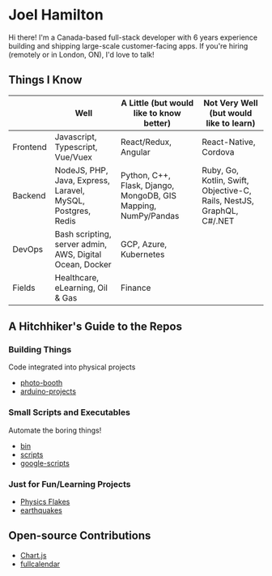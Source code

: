 # Joel Hamilton

Hi there! I'm a Canada-based full-stack developer with 6 years experience building and shipping large-scale customer-facing apps. If you're hiring (remotely or in London, ON), I'd love to talk!

## Things I Know
|          | Well                                                        | A Little (but would like to know better)         | Not Very Well (but would like to learn)                               |
|----------|-------------------------------------------------------------|--------------------------------------------------|-----------------------------------------------------------------------|
| Frontend | Javascript, Typescript, Vue/Vuex                            | React/Redux, Angular                             | React-Native, Cordova                                                 |
| Backend  | NodeJS, PHP, Java, Express, Laravel, MySQL, Postgres, Redis | Python, C++, Flask, Django, MongoDB, GIS Mapping, NumPy/Pandas | Ruby, Go, Kotlin, Swift, Objective-C, Rails, NestJS, GraphQL, C#/.NET |
| DevOps   | Bash scripting, server admin, AWS, Digital Ocean, Docker    | GCP, Azure, Kubernetes                           |                                                                       |
| Fields   | Healthcare, eLearning, Oil & Gas                            | Finance                                          |                                                                       |


## A Hitchhiker's Guide to the Repos
### Building Things
Code integrated into physical projects
- [photo-booth](https://github.com/joelhamilton5/photo-booth)
- [arduino-projects](https://github.com/joelhamilton5/arduino-projects)

### Small Scripts and Executables
Automate the boring things!
- [bin](https://github.com/joelhamilton5/bin)
- [scripts](https://github.com/joelhamilton5/scripts)
- [google-scripts](https://github.com/joelhamilton5/google-scripts)

### Just for Fun/Learning Projects
- [Physics Flakes](https://github.com/joelhamilton5/physics-flakes)
- [earthquakes](https://github.com/joelhamilton5/earthquakes)

## Open-source Contributions
- [Chart.js](https://github.com/chartjs/Chart.js)
- [fullcalendar](https://github.com/fullcalendar/fullcalendar)